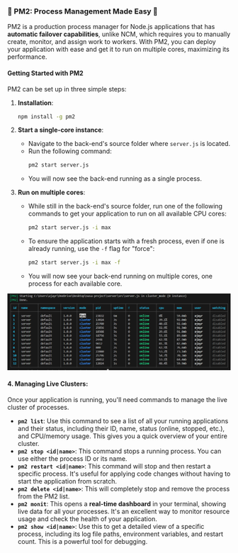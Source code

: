 ### 📝 PM2: Process Management Made Easy 🚀

PM2 is a production process manager for Node.js applications that has **automatic failover capabilities**, unlike NCM, which requires you to manually create, monitor, and assign work to workers. With PM2, you can deploy your application with ease and get it to run on multiple cores, maximizing its performance.

#### **Getting Started with PM2**
PM2 can be set up in three simple steps:

1.  **Installation**:
    ```bash
    npm install -g pm2
    ```

2.  **Start a single-core instance**:
    -   Navigate to the back-end's source folder where `server.js` is located.
    -   Run the following command:
        ```bash
        pm2 start server.js
        ```
    -   You will now see the back-end running as a single process.

3.  **Run on multiple cores**:
    -   While still in the back-end's source folder, run one of the following commands to get your application to run on all available CPU cores:
        ```bash
        pm2 start server.js -i max
        ```
    -   To ensure the application starts with a fresh process, even if one is already running, use the `-f` flag for "force":
        ```bash
        pm2 start server.js -i max -f
        ```
    -   You will now see your back-end running on multiple cores, one process for each available core.

![alt text](image.png)


#### 4. **Managing Live Clusters**:
Once your application is running, you'll need commands to manage the live cluster of processes.

-   **`pm2 list`**: Use this command to see a list of all your running applications and their status, including their ID, name, status (online, stopped, etc.), and CPU/memory usage. This gives you a quick overview of your entire cluster.
-   **`pm2 stop <id|name>`**: This command stops a running process. You can use either the process ID or its name.
-   **`pm2 restart <id|name>`**: This command will stop and then restart a specific process. It's useful for applying code changes without having to start the application from scratch.
-   **`pm2 delete <id|name>`**: This will completely stop and remove the process from the PM2 list.
-   **`pm2 monit`**: This opens a **real-time dashboard** in your terminal, showing live data for all your processes. It's an excellent way to monitor resource usage and check the health of your application.
-   **`pm2 show <id|name>`**: Use this to get a detailed view of a specific process, including its log file paths, environment variables, and restart count. This is a powerful tool for debugging.
